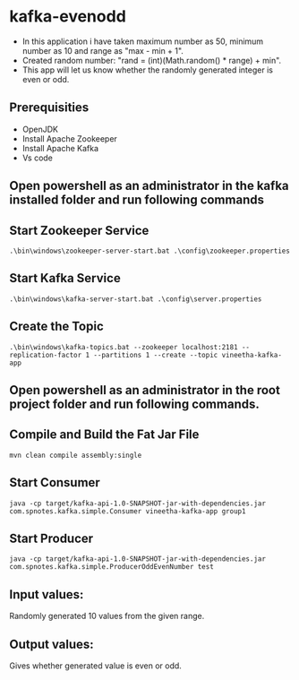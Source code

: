 # kafka-evenodd

* In this application i have taken maximum number as 50, minimum number as 10 and range as "max - min + 1".
* Created random number: "rand = (int)(Math.random() * range) + min".
* This app will let us know whether the randomly generated integer is even or odd.


## Prerequisities

* OpenJDK 
* Install Apache Zookeeper
* Install Apache Kafka
* Vs code

## Open powershell as an administrator in the kafka installed folder and run following commands

## Start Zookeeper Service

```
.\bin\windows\zookeeper-server-start.bat .\config\zookeeper.properties
```

## Start Kafka Service

```
.\bin\windows\kafka-server-start.bat .\config\server.properties
```

## Create the Topic

```
.\bin\windows\kafka-topics.bat --zookeeper localhost:2181 --replication-factor 1 --partitions 1 --create --topic vineetha-kafka-app
```

## Open powershell as an administrator in the root project folder and run following commands.

## Compile and Build the Fat Jar File

```
mvn clean compile assembly:single
```

## Start Consumer

```
java -cp target/kafka-api-1.0-SNAPSHOT-jar-with-dependencies.jar com.spnotes.kafka.simple.Consumer vineetha-kafka-app group1
```

## Start Producer

```
java -cp target/kafka-api-1.0-SNAPSHOT-jar-with-dependencies.jar com.spnotes.kafka.simple.ProducerOddEvenNumber test
```

## Input values:
Randomly generated 10 values from the given range.

## Output values:
Gives whether generated value is even or odd.
